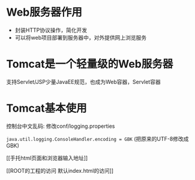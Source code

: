 # Web服务器作用

- 封装HTTP协议操作，简化开发
- 可以将web项目部署到服务器中，对外提供网上浏览服务

# Tomcat是一个轻量级的Web服务器

支持Servlet/JSP少量JavaEE规范，也成为Web容器，Servlet容器

# Tomcat基本使用

控制台中文乱码: 修改conf/logging.properties

`java.util.logging.ConsoleHandler.encoding = GBK` (把原来的UTF-8修改成GBK)

  

[[手托html页面和浏览器输入地址]]

[[ROOT的工程的访问 默认index.html的访问]]
